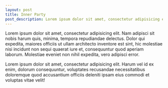 ```yaml
---
layout: post
title: Inner Party
post_description: Lorem ipsum dolor sit amet, consectetur adipisicing elit. Nam adipisci sit nobis harum quis, minima, tempora repudiandae delectus. Dolor qui expedita.
---
```


Lorem ipsum dolor sit amet, consectetur adipisicing elit. Nam adipisci sit nobis harum quis, minima, tempora repudiandae delectus. Dolor qui expedita, maiores officiis ut ullam architecto inventore est sint, hic molestiae nisi incidunt non sequi quaerat iure et, consequuntur quod aperiam laborum. Molestiae eveniet non nihil expedita, vero adipisci error.

Lorem ipsum dolor sit amet, consectetur adipisicing elit. Harum vel id ex enim, dolorum consequuntur, voluptates recusandae necessitatibus doloremque quod accusantium officiis deleniti ipsam eius commodi et voluptas vitae velit!
